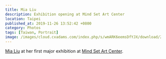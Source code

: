 ```yaml
---
title: Mia Liu
description: Exhibition opening at Mind Set Art Center
location: Taipei
published_at: 2019-11-26 13:52:42 +0800
category: Photos
tags: [Taiwan, Portrait]
image: /images/cloud.cxadams.com/index.php/s/wmARK6eemsDfYJX/download/20190720-1806_Taipei_MindSet_L1005626-0.jpg
---
```


[Mia Liu] at her first major exhibition at [Mind Set Art Center].

[Mia Liu]: https://mialiustudio.com/
[Mind Set Art Center]: http://www.art-msac.com/
